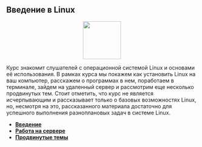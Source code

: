 ## Введение в Linux

<div id="header" align="center">
  <img src="https://cdn.stepik.net/media/cache/images/courses/73/cover/fc09ec6042f8df6cbacb1b6e3d2479ea.png" width="100"/>
</div>

Курс знакомит слушателей с операционной системой Linux и основами её использования. В рамках курса мы покажем как установить Linux на ваш компьютер, расскажем о программах в нем, поработаем в терминале, зайдем на удаленный сервер и рассмотрим еще несколько продвинутых тем. Стоит отметить, что курс не является исчерпывающим и рассказывает только о базовых возможностях Linux, но, несмотря на это, рассказанного материала достаточно для успешного выполнения разноплановых задач в системе Linux.

- [**Введение**](https://github.com/vypiemzalyubov/git-bash/blob/main/Bash/Stepik/Introduction%20to%20Linux/1.%20Introduction.md)
- [**Работа на сервере**](https://github.com/vypiemzalyubov/git-bash/blob/main/Bash/Stepik/Introduction%20to%20Linux/2.%20Working%20on%20the%20server.md)
- [**Продвинутые темы**](https://github.com/vypiemzalyubov/git-bash/blob/main/Bash/Stepik/Introduction%20to%20Linux/3.%20Advanced%20topics.md)
